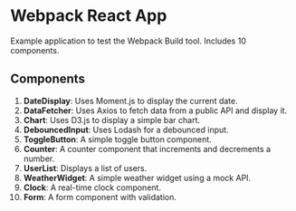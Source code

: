 # Webpack React App
Example application to test the Webpack Build tool. Includes 10 components.

## Components
1. **DateDisplay**: Uses Moment.js to display the current date.
2. **DataFetcher**: Uses Axios to fetch data from a public API and display it.
3. **Chart**: Uses D3.js to display a simple bar chart.
4. **DebouncedInput**: Uses Lodash for a debounced input.
5. **ToggleButton**: A simple toggle button component.
6. **Counter**: A counter component that increments and decrements a number.
7. **UserList**: Displays a list of users.
8. **WeatherWidget**: A simple weather widget using a mock API.
9. **Clock**: A real-time clock component.
10. **Form**: A form component with validation.